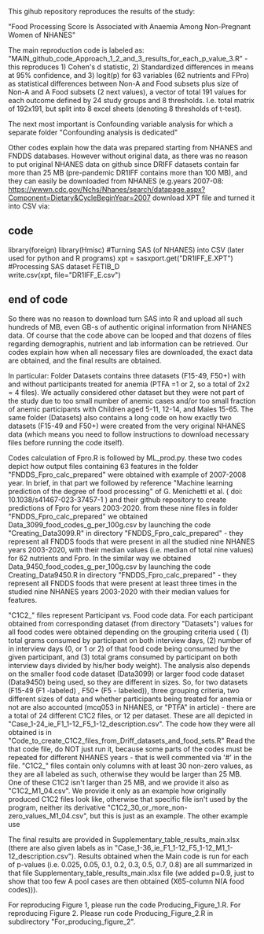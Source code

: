 This gihub repository reproduces the results of the study:

"Food Processing Score Is Associated with Anaemia Among Non-Pregnant Women of NHANES"

The main reproduction code is labeled as: "MAIN_github_code_Approach_1_2_and_3_results_for_each_p_value_3.R" - this reproduces 1) Cohen's d statistic, 2) Standardized differences in means at 95% confidence, and 3) logit(p) for 63 variables (62 nutrients and FPro) as statistical differences between Non-A and Food subsets plus size of Non-A and A Food subsets (2 next values), a vector of total 191 values for each outcome defined by 24 study groups and 8 thresholds. I.e. total matrix of 192x191, but split into 8 excel sheets (denoting 8 thresholds of t-test).

The next most important is Confounding variable analysis for which a separate folder "Confounding analysis is dedicated"

Other codes explain how the data was prepared starting from NHANES and FNDDS databases. However without original data, as there was no reason to put original NHANES data on github since DRIFF datasets contain far more than 25 MB (pre-pandemic DR1IFF contains more than 100 MB), and they can easily be downloaded from NHANES (e.g.years 2007-08: https://wwwn.cdc.gov/Nchs/Nhanes/search/datapage.aspx?Component=Dietary&CycleBeginYear=2007 download XPT file and turned it into CSV via:

## code ##
library(foreign)
library(Hmisc)
#Turning SAS (of NHANES) into CSV           (later used for python and R programs)
xpt = sasxport.get("DR1IFF_E.XPT")
#Processing SAS dataset FETIB_D 	 
write.csv(xpt, file="DR1IFF_E.csv")
## end of code ##

So there was no reason to download turn SAS into R and upload all such hundreds of MB, even GB-s of authentic original information from NHANES data. Of course that the code above can be looped and that dozens of files regarding demographis, nutrient and lab information can be retrieved. Our codes explain how when all necessary files are downloaded, the exact data are obtained, and the final results are obtained.

In particular: Folder Datasets contains three datasets (F15-49, F50+) with and without participants treated for anemia (PTFA =1 or 2, so a total of 2x2 = 4 files). We actually considered other dataset but they were not part of the study due to too small number of anemic cases and/or too small fraction of anemic participants with Children aged 5-11, 12-14, and Males 15-65. The same folder (Datasets) also contains a long code on how exactly two datasets (F15-49 and F50+) were created from the very original NHANES data (which means you need to follow instructions to download necessary files before running the code itself).

Codes calculation of Fpro.R is followed by ML_prod.py. these two codes depict how output files containing 63 features in the folder "FNDDS_Fpro_calc_prepared" were obtained with example of 2007-2008 year. In brief, in that part we followed by reference "Machine learning prediction of the degree of food processing" of G. Menichetti et al. ( doi: 10.1038/s41467-023-37457-1 ) and their github repository to create predictions of Fpro for years 2003-2020. from these nine files in folder "FNDDS_Fpro_calc_prepared" we obtained Data_3099_food_codes_g_per_100g.csv by launching the code "Creating_Data3099.R" in directory "FNDDS_Fpro_calc_prepared" - they represent all FNDDS foods that were present in all the studied nine NHANES years 2003-2020, with their median values (i.e. median of total nine values) for 62 nutrients and Fpro. In the similar way we obtained Data_9450_food_codes_g_per_100g.csv by launching the code Creating_Data9450.R in directory "FNDDS_Fpro_calc_prepared" - they represent all FNDDS foods that were present at least three times in the studied nine NHANES years 2003-2020 with their median values for features.

"C1C2_" files represent Participant vs. Food code data. For each participant obtained from corresponding dataset (from directory "Datasets") values for all food codes were obtained depending on the grouping criteria used ( (1) total grams consumed by participant on both interview days,  (2) number of in interview days (0, or 1 or 2) of that food code being consumed by the given participant, and (3) total grams consumed by participant on both interview days divided by his/her body weight). The analysis also depends on the smaller food code dataset (Data3099) or larger food code dataset (Data9450) being used, so they are different in sizes. So, for two datasets (F15-49 (F1 -labeled) , F50+ (F5 - labeled)), three grouping criteria, two different sizes of data and whether participants being treated for anemia or not are also accounted (mcq053 in NHANES, or "PTFA" in article) - there are a total of 24 different C1C2 files, or 12 per dataset. These are all depicted in "Case_1-24_ie_F1_1-12_F5_1-12_description.csv".  The code how they were all obtained is in "Code_to_create_C1C2_files_from_Driff_datasets_and_food_sets.R" Read the that code file, do NOT just run it, because some parts of the codes must be repeated for different NHANES years - that is well commented via '#' in the file. "C1C2_" files contain only columns with at least 30 non-zero values, as they are all labeled as such, otherwise they would be larger than 25 MB. One of these C1C2 isn't larger than 25 MB, and we provide it also as "C1C2_M1_04.csv". We provide it only as an example how originally produced C1C2 files look like, otherwise that specific file isn't used by the program, neither its derivative "C1C2_30_or_more_non-zero_values_M1_04.csv", but this is just as an example. The other example use 

The final results are provided in Supplementary_table_results_main.xlsx (there are also given labels as in "Case_1-36_ie_F1_1-12_F5_1-12_M1_1-12_description.csv"). Results obtained when the Main code is run for each of p-values (i.e. 0.025, 0.05, 0.1, 0.2, 0.3, 0.5, 0.7, 0.8) are all summarized in that file Supplementary_table_results_main.xlsx file (we added p=0.9, just to show that too few A pool cases are then obtained (X65-column N(A food codes))). 

For reproducing Figure 1, please run the code Producing_Figure_1.R. For reproducing Figure 2. Please run code Producing_Figure_2.R in subdirectory "For_producing_figure_2".


